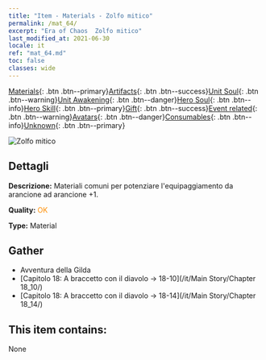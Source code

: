 ```yaml
---
title: "Item - Materials - Zolfo mitico"
permalink: /mat_64/
excerpt: "Era of Chaos  Zolfo mitico"
last_modified_at: 2021-06-30
locale: it
ref: "mat_64.md"
toc: false
classes: wide
---
```

 [Materials](/ItemsIT/){: .btn .btn--primary}[Artifacts](/ItemsIT/Artifacts/){: .btn .btn--success}[Unit Soul](/ItemsIT/UnitSoul/){: .btn .btn--warning}[Unit Awakening](/ItemsIT/UnitAwakening/){: .btn .btn--danger}[Hero Soul](/ItemsIT/HeroSoul/){: .btn .btn--info}[Hero Skill](/ItemsIT/HeroSkill/){: .btn .btn--primary}[Gift](/ItemsIT/Gift/){: .btn .btn--success}[Event related](/ItemsIT/Events/){: .btn .btn--warning}[Avatars](/ItemsIT/Avatars/){: .btn .btn--danger}[Consumables](/ItemsIT/Consumables/){: .btn .btn--info}[Unknown](/ItemsIT/Unknown/){: .btn .btn--primary}

 ![Zolfo mitico](/images/t/i_cailiao_liuhuang3.png)

## Dettagli
 **Descrizione:** Materiali comuni per potenziare l'equipaggiamento da arancione ad arancione +1.

 **Quality:** <span style="color: #FF8C00">OK</span>

 **Type:** Material

## Gather

*    Avventura della Gilda 
*    [Capitolo 18: A braccetto con il diavolo -> 18-10](/it/Main Story/Chapter 18_10/) 
*    [Capitolo 18: A braccetto con il diavolo -> 18-14](/it/Main Story/Chapter 18_14/) 

## This item contains:

  None

